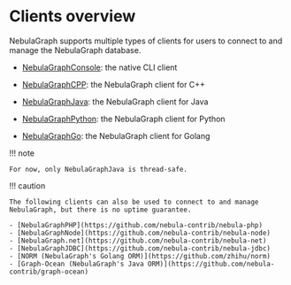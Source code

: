 # Clients overview

NebulaGraph supports multiple types of clients for users to connect to and manage the NebulaGraph database.

- [NebulaGraphConsole](../nebula-console.md): the native CLI client

- [NebulaGraphCPP](3.nebula-cpp-client.md): the NebulaGraph client for C++

- [NebulaGraphJava](4.nebula-java-client.md): the NebulaGraph client for Java

- [NebulaGraphPython](5.nebula-python-client.md): the NebulaGraph client for Python

- [NebulaGraphGo](6.nebula-go-client.md): the NebulaGraph client for Golang

!!! note

    For now, only NebulaGraphJava is thread-safe.

!!! caution

    The following clients can also be used to connect to and manage NebulaGraph, but there is no uptime guarantee.

    - [NebulaGraphPHP](https://github.com/nebula-contrib/nebula-php) 
    - [NebulaGraphNode](https://github.com/nebula-contrib/nebula-node)
    - [NebulaGraph.net](https://github.com/nebula-contrib/nebula-net)
    - [NebulaGraphJDBC](https://github.com/nebula-contrib/nebula-jdbc)
    - [NORM (NebulaGraph's Golang ORM)](https://github.com/zhihu/norm)
    - [Graph-Ocean (NebulaGraph's Java ORM)](https://github.com/nebula-contrib/graph-ocean)
